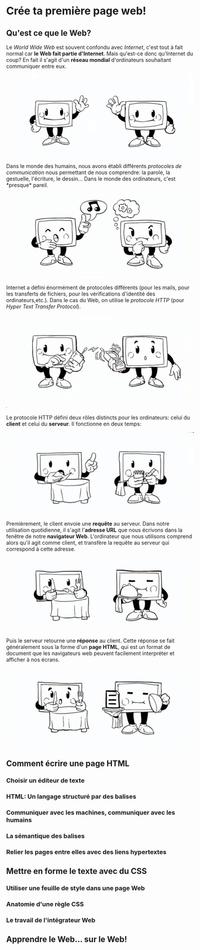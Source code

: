 # Crée ta première page web!

## Qu'est ce que le Web?

Le *World Wide Web* est souvent confondu avec *Internet*, c'est tout à fait normal car **le Web fait partie d'Internet**. Mais qu'est-ce donc qu'Internet du coup? En fait il s'agit d'un **réseau mondial** d'ordinateurs souhaitant communiquer entre eux.

![Deux ordinateurs voulant communiquer.](../../images/2020-03-21-web-html/web-001.png)

Dans le monde des humains, nous avons établi différents *protocoles de communication* nous permettant de nous comprendre: la parole, la gestuelle, l'écriture, le dessin... Dans le monde des ordinateurs, c'est \*presque\* pareil.

![Il faut que les ordinateurs utilisent le même protocole pour se comprendre.](../../images/2020-03-21-web-html/web-002.png)

Internet a défini énormément de protocoles différents (pour les mails, pour les transferts de fichiers, pour les vérifications d'identité des ordinateurs,etc.). Dans le cas du Web, on utilise le *protocole HTTP* (pour *Hyper Text Transfer Protocol*).

![Un ordinateur peut en appeler un autre s'ils utilisent le même protocole.](../../images/2020-03-21-web-html/web-003.png)

Le protocole HTTP défini deux rôles distincts pour les ordinateurs: celui du **client** et celui du **serveur**. Il fonctionne en deux temps:

![Un ordinateur client effectue une requête à un ordinateur serveur.](../../images/2020-03-21-web-html/web-004.png)

Premièrement, le client envoie une **requête** au serveur. Dans notre utilisation quotidienne, il s'agit l'**adresse URL** que nous écrivons dans la fenêtre de notre **navigateur Web**. L'ordinateur que nous utilisons comprend alors qu'il agit comme client, et transfère la requête au serveur qui correspond à cette adresse.

![Un ordinateur serveur apporte la réponse au client.](../../images/2020-03-21-web-html/web-005.png)

Puis le serveur retourne une **réponse** au client. Cette réponse se fait généralement sous la forme d'un **page HTML**, qui est un format de document que les navigateurs web peuvent facilement interpréter et afficher à nos écrans.

![Le serveur a retourné une page HTML au client.](../../images/2020-03-21-web-html/web-006.png)

## Comment écrire une page HTML

### Choisir un éditeur de texte

### HTML: Un langage structuré par des balises

### Communiquer avec les machines, communiquer avec les humains

### La sémantique des balises

### Relier les pages entre elles avec des liens hypertextes

## Mettre en forme le texte avec du CSS

### Utiliser une feuille de style dans une page Web

### Anatomie d'une règle CSS

### Le travail de l'intégrateur Web

## Apprendre le Web... sur le Web!